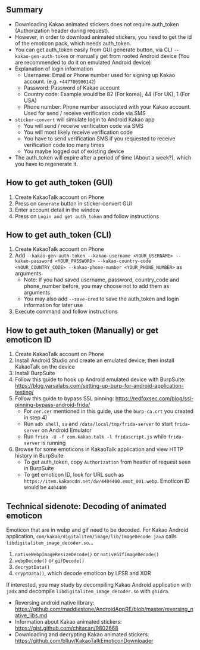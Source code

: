 ## Summary
- Downloading Kakao animated stickers does not require auth_token (Authorization header during request).
- However, in order to download animated stickers, you need to get the id of the emoticon pack, which needs auth_token.
- You can get auth_token easily from GUI generate button, via CLI `--kakao-gen-auth-token` or manually get from rooted Android device (You are recommended to do it on emulated Android device)
- Explanation of login information
    - Username: Email or Phone number used for signing up Kakao account. (e.g. `+447700900142`)
    - Password: Password of Kakao account
    - Country code: Example would be 82 (For korea), 44 (For UK), 1 (For USA)
    - Phone number: Phone number associated with your Kakao account. Used for send / receive verification code via SMS
- `sticker-convert` will simulate login to Android Kakao app
    - You will send / receive verification code via SMS
    - You will most likely receive verification code
    - You have to send verification SMS if you requested to receive verification code too many times
    - You maybe logged out of existing device
- The auth_token will expire after a period of time (About a week?), which you have to regenerate it.

## How to get auth_token (GUI)
1. Create KakaoTalk account on Phone
2. Press on `Generate` button in sticker-convert GUI
3. Enter account detail in the window
4. Press on `Login and get auth_token` and follow instructions

## How to get auth_token (CLI)
1. Create KakaoTalk account on Phone
2. Add `--kakao-gen-auth-token --kakao-username <YOUR_USERNAME> --kakao-password <YOUR_PASSWORD> --kakao-country-code <YOUR_COUNTRY_CODE> --kakao-phone-number <YOUR_PHONE_NUMBER>` as arguments
    - Note: If you had saved username, password, country_code and phone_number before, you may choose not to add them as arguments
    - You may also add `--save-cred` to save the auth_token and login information for later use
3. Execute command and follow instructions

## How to get auth_token (Manually) or get emoticon ID
1. Create KakaoTalk account on Phone
2. Install Android Studio and create an emulated device, then install KakaoTalk on the device
3. Install BurpSuite
4. Follow this guide to hook up Android emulated device with BurpSuite: https://blog.yarsalabs.com/setting-up-burp-for-android-application-testing/
5. Follow this guide to bypass SSL pinning: https://redfoxsec.com/blog/ssl-pinning-bypass-android-frida/
    - For `cer.cer` mentioned in this guide, use the `burp-ca.crt` you created in step 4)
    - Run `adb shell`, `su` and `/data/local/tmp/frida-server` to start `frida-server` on Android Emulator
    - Run `frida -U -f com.kakao.talk -l fridascript.js` while `frida-server` is running
6. Browse for some emoticons in KakaoTalk application and view HTTP history in BurpSuite
    - To get auth_token, copy `Authorization` from header of request seen in BurpSuite
    - To get emoticon ID, look for URL such as `https://item.kakaocdn.net/dw/4404400.emot_001.webp`. Emoticon ID would be `4404400`

## Technical sidenote: Decoding of animated emoticon
Emoticon that are in webp and gif need to be decoded. For Kakao Android application, `com/kakao/digitalitem/image/lib/ImageDecode.java` calls `libdigitalitem_image_decoder.so`...

1. `nativeWebpImageResizeDecode()` or `nativeGifImageDecode()`
2. `webpDecode()` or `gifDecode()`
3. `decryptData()`
4. `cryptData()`, which decode emoticon by LFSR and XOR

If interested, you may study by decompiling Kakao Android application with `jadx` and decompile `libdigitalitem_image_decoder.so` with `ghidra`.

- Reversing android native library: https://github.com/maddiestone/AndroidAppRE/blob/master/reversing_native_libs.md
- Information about Kakao animated stickers: https://gist.github.com/chitacan/9802668
- Downloading and decrypting Kakao animated stickers: https://github.com/blluv/KakaoTalkEmoticonDownloader
